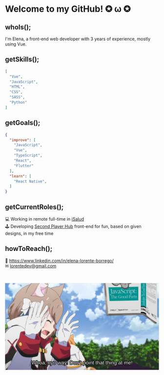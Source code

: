 # Welcome to my GitHub! ✪ ω ✪

## whoIs();

I'm Elena, a front-end web developer with 3 years of experience, mostly using Vue.

## getSkills();

```JSON
[
  "Vue",
  "JavaScript",
  "HTML",
  "CSS",
  "SASS",
  "Python"
]
```

## getGoals();

```JSON
{
  "improve": [
    "JavaScript",
    "Vue",
    "TypeScript",
    "React",
    "Flutter"
  ],
  "learn": [
    "React Native",
  ]
}
```

## getCurrentRoles();

💻 Working in remote full-time in [iSalud](https://www.doctori.com/)  
🕹 Developing [Second Player Hub](https://manifest-canto-391721.web.app/) front-end for fun, based on given designs, in my free time  

## howToReach();

🔗 https://www.linkedin.com/in/elena-lorente-borrego/  
✉ lorentedev@gmail.com  
  
<br />
<br />

<img src="Felix_Argyle_Scared_By_JavaScript_The_Good_Parts.png" />
